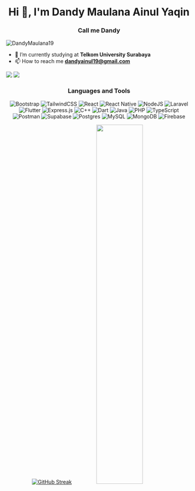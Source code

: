 <h1 align="center">Hi 👋, I'm Dandy Maulana Ainul Yaqin</h1>
<h3 align="center">Call me Dandy</h3>
<p align="left"> <img src="https://komarev.com/ghpvc/?username=DandyMaulana19&label=Profile%20views&color=0e75b6&style=flat" alt="DandyMaulana19" /> </p>

- 🔭 I’m currently studying at **Telkom University Surabaya**
- 📫 How to reach me **dandyainul19@gmail.com**

<a href="https://github.com/DandyMaulana19" target="_blank"><img src="https://img.shields.io/badge/GitHub-100000?style=for-the-badge&logo=github&logoColor=white" target="_blank"></a>
<a href="https://instagram.com/dandy.may_" target="_blank"><img src="https://img.shields.io/badge/Instagram-E4405F?style=for-the-badge&logo=instagram&logoColor=white" target="_blank"></a>
<h3 align="center">Languages and Tools</h3>

<div align="center">

![Bootstrap](https://img.shields.io/badge/bootstrap-%238511FA.svg?style=for-the-badge&logo=bootstrap&logoColor=white)
![TailwindCSS](https://img.shields.io/badge/tailwindcss-%2338B2AC.svg?style=for-the-badge&logo=tailwind-css&logoColor=white)
![React](https://img.shields.io/badge/react-%2320232a.svg?style=for-the-badge&logo=react&logoColor=%2361DAFB)
![React Native](https://img.shields.io/badge/react_native-%2320232a.svg?style=for-the-badge&logo=react&logoColor=%2361DAFB)
![NodeJS](https://img.shields.io/badge/node.js-6DA55F?style=for-the-badge&logo=node.js&logoColor=white)
![Laravel](https://img.shields.io/badge/laravel-%23FF2D20.svg?style=for-the-badge&logo=laravel&logoColor=white)
![Flutter](https://img.shields.io/badge/Flutter-%2302569B.svg?style=for-the-badge&logo=Flutter&logoColor=white)
![Express.js](https://img.shields.io/badge/express.js-%23404d59.svg?style=for-the-badge&logo=express&logoColor=%2361DAFB)
![C++](https://img.shields.io/badge/c++-%2300599C.svg?style=for-the-badge&logo=c%2B%2B&logoColor=white)
![Dart](https://img.shields.io/badge/dart-%230175C2.svg?style=for-the-badge&logo=dart&logoColor=white)
![Java](https://img.shields.io/badge/java-%23ED8B00.svg?style=for-the-badge&logo=openjdk&logoColor=white)
![PHP](https://img.shields.io/badge/php-%23777BB4.svg?style=for-the-badge&logo=php&logoColor=white)
![TypeScript](https://img.shields.io/badge/typescript-%23007ACC.svg?style=for-the-badge&logo=typescript&logoColor=white)
![Postman](https://img.shields.io/badge/Postman-FF6C37?style=for-the-badge&logo=postman&logoColor=white)
![Supabase](https://img.shields.io/badge/Supabase-3ECF8E?style=for-the-badge&logo=supabase&logoColor=white)
![Postgres](https://img.shields.io/badge/postgres-%23316192.svg?style=for-the-badge&logo=postgresql&logoColor=white)
![MySQL](https://img.shields.io/badge/mysql-4479A1.svg?style=for-the-badge&logo=mysql&logoColor=white)
![MongoDB](https://img.shields.io/badge/MongoDB-%234ea94b.svg?style=for-the-badge&logo=mongodb&logoColor=white)
![Firebase](https://img.shields.io/badge/firebase-a08021?style=for-the-badge&logo=firebase&logoColor=ffcd34)

</div>

<!-- <h3 align="center">Statistics</h3> -->
<!-- <div align="center"> -->
<!-- <a href="https://github.com/DandyMaulana19"> -->
<!-- <img align="center" src="http://github-profile-summary-cards.vercel.app/api/cards/profile-details?username=DandyMaulana19&theme=gotham" height="180em" /> -->
<!-- </div> -->

<div align="center">
  
[![GitHub Streak](https://github-readme-streak-stats.herokuapp.com?theme=highcontrast&user=DandyMaulana19&mode=weekly)](https://git.io/streak-stats)
  <img height="50%" width="auto" src ="https://github-readme-stats.vercel.app/api?username=DandyMaulana19&show_icons=true&count_private=true&theme=darcula&hide_border=true&hide=issues,contribs&bg_color=00000000">
<!--   <img height="50%" width="auto" src ="https://github-readme-stats.vercel.app/api/top-langs/?username=DandyMaulana19&layout=compact&hide_border=true&theme=darcula&bg_color=00000000&langs_count=6&hide=jupyter%20notebook,tex,css,php&exclude_repo=Pacman-AI">
   -->
  
</div>

<!-- <p align="center">
  <img align="left" src ="https://github-readme-stats.vercel.app/api/pin/?username=aveek-saha&repo=ytdx">
  <img align="right" src ="https://github-readme-stats.vercel.app/api/pin/?username=aveek-saha&repo=pixel-weather">
</p> -->

